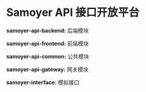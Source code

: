 # Samoyer API 接口开放平台

**samoyer-api-backend:** 后端模块

**samoyer-api-frontend:** 前端模块

**samoyer-api-common:** 公共模块

**samoyer-api-gateway:** 网关模块

**samoyer-interface:** 模拟接口
